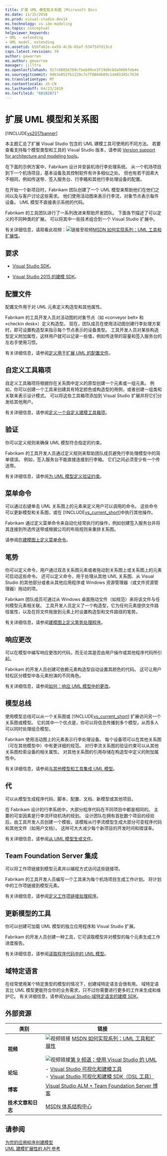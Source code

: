```yaml
---
title: 扩展 UML 模型和关系图 |Microsoft Docs
ms.date: 11/15/2016
ms.prod: visual-studio-dev14
ms.technology: vs-ide-modeling
ms.topic: conceptual
helpviewer_keywords:
- UML - extending
- UML model, extending
ms.assetid: b5bfa61e-ea59-4c3b-b5af-53475d7d13cd
caps.latest.revision: 39
author: gewarren
ms.author: gewarren
manager: jillfra
ms.openlocfilehash: 917c88056709cfbeb89ce3f19d9c8da9866feb4e
ms.sourcegitcommit: 94b3a052fb1229c7e7f8804b09c1d403385c7630
ms.translationtype: MT
ms.contentlocale: zh-CN
ms.lasthandoff: 04/23/2019
ms.locfileid: "68182871"
---
```

# <a name="extend-uml-models-and-diagrams"></a>扩展 UML 模型和关系图
[!INCLUDE[vs2017banner](../includes/vs2017banner.md)]

本主题汇总了扩展 Visual Studio 包含的 UML 建模工具可使用的不同方法。 若要查看支持每个模型类型和工具的 Visual Studio 版本，请参阅 [Version support for architecture and modeling tools](../modeling/what-s-new-for-design-in-visual-studio.md#VersionSupport)。  
  
 在下面的示例方案中，Fabrikam 设计并安装机场行李处理系统。 从一个机场项目到下一个机场项目，基本设备及其控制软件有许多相似之处。 但也有若干因素大不相同，例如传送带、签入服务台、行李箱和其他行李处理设备的配置。  
  
 在开始一个新项目时，Fabrikam 团队创建了一个 UML 模型来帮助他们在他们之间以及与客户讨论这些需求。 他们使用活动图来表示行李流，对象节点表示每件设备。 UML 模型不直接表示系统的代码。  
  
 Fabrikam 的工具团队进行了一系列改进来帮助开发团队。 下面各节描述了可以定义的不同种类的扩展。 可以将其中一些技术组合到一个 Visual Studio 扩展中。  
  
 有关详细信息，请观看此视频：![链接至视频](../data-tools/media/playvideo.gif "播放视频")[MSDN 如何实现系列：UML 工具和扩展性](http://go.microsoft.com/fwlink/?LinkId=214467)。  
  
## <a name="Requirements"></a> 要求  
  
- [Visual Studio SDK](../extensibility/visual-studio-sdk.md)。  
  
- [Visual Studio 2015 的建模 SDK](http://www.microsoft.com/download/details.aspx?id=48148)。  
  
## <a name="profiles"></a>配置文件  
 配置文件用于对 UML 元素定义构造型和其他属性。  
  
 Fabrikam 的工具开发人员对活动图的对象节点（如 «conveyor belt» 和 «checkin desk»）定义构造型。 现在，团队成员在使用活动图创建行李处理方案时，即可设置构造型来指示每个节点表示的设备类型。 工具开发人员对某些构造型定义附加属性，这样用户就可以记录一些值，例如传送带的容量和签入服务台的左右手使用习惯。  
  
 有关详细信息，请参阅[定义用于扩展 UML 的配置文件](../modeling/define-a-profile-to-extend-uml.md)。  
  
## <a name="custom-toolbox-items"></a>自定义工具箱项  
 自定义工具箱项将根据你在关系图中定义的原型创建一个元素或一组元素。 例如，你可以创建一个工具来创建具有特定颜色或构造型的用例，或者创建一组类和关联来表示设计模式。 可以将这些工具箱项添加到 Visual Studio 扩展并将它们分发给其他用户。  
  
 有关详细信息，请参阅[定义一个自定义建模工具箱项](../modeling/define-a-custom-modeling-toolbox-item.md)。  
  
## <a name="validation"></a>验证  
 你可以定义规则来确保 UML 模型符合指定的约束。  
  
 Fabrikam 的工具开发人员通过定义规则来帮助团队成员避免行李处理模型中的简单错误。 例如，签入服务台不能直接连接到行李箱。 它们之间必须至少有一个传送带。  
  
 有关详细信息，请参阅[为 UML 模型定义验证约束](../modeling/define-validation-constraints-for-uml-models.md)。  
  
## <a name="menu-commands"></a>菜单命令  
 可以通过右键单击 UML 关系图上的元素来定义用户可以调用的命令。 这些命令可以更新模型和关系图，或在 [!INCLUDE[vs_current_short](../includes/vs-current-short-md.md)]中执行其他操作。  
  
 Fabrikam 通过定义菜单命令来自动化经常执行的操作，例如创建签入服务台并将其连接到所选传送带或根据公司的布局规则来重排关系图。  
  
 请参阅[在建模图上定义菜单命令](../modeling/define-a-menu-command-on-a-modeling-diagram.md)。  
  
## <a name="gestures"></a>笔势  
 你可以定义命令，用户通过双击关系图元素或者拖动到关系图上或关系图上的元素可启动这些命令。 还可以定义命令，用于处理从其他 UML 关系图、从 Visual Studio 的其他部分或者从其他应用程序或 Windows 资源管理器（或文件资源管理器）拖动的项。  
  
 Fabrikam 团队成员可通过从 Windows 桌面拖动文件（如规范）来将该文件与任何模型元素相关联。 工具开发人员定义了一个构造型，它为任何元素提供文件路径属性，以及在将文件拖放到元素上时设置构造型和文件路径的笔势。  
  
 有关详细信息，请参阅[建模图上定义笔势处理程序](../modeling/define-a-gesture-handler-on-a-modeling-diagram.md)。  
  
## <a name="responding-to-changes"></a>响应更改  
 可以在模型中编写响应更改的代码，而无论其是否由用户操作或其他程序代码所引起。  
  
 Fabrikam 的开发人员创建可依赖元素构造型自动设置其颜色的代码。 这可让用户轻松区分模型中各元素扮演的不同角色。  
  
 有关详细信息，请参阅[如何：响应 UML 模型中的更改](../misc/how-to-respond-to-changes-in-a-uml-model.md)。  
  
## <a name="model-bus"></a>模型总线  
 使用模型总线可以从一个关系图或 [!INCLUDE[vs_current_short](../includes/vs-current-short-md.md)] 扩展访问另一个关系图或模型。 它的其中一个优点是，你可以将信息传播到多个模型，从而多人可以同时处理组合模型。  
  
 Fabrikam 使用活动图上的元素表示行李处理设备。 每个设备项可以在其他关系图（可在其他模型中）中有更详细的规范。 对行李流关系图的验证约束可以从其他关系图检索设备的相关属性。 对其他关系图的引用存储在构造型中定义的附加属性中。  
  
 有关详细信息，请参阅[与其他模型和工具集成 UML 模型](../modeling/integrate-uml-models-with-other-models-and-tools.md)。  
  
## <a name="generation"></a>代  
 可以从模型生成程序代码、脚本、配置、文档、新模型或其他项目。  
  
 在 Fabrikam 设计的行李系统中，大部分程序代码在不同项目中都是相同的。 主要的可变因素是行李流环绕机场的规划。 设计团队在拥有首批数个项目的经验后，由工具开发人员创建一个模板，该模板从行李流模型生成大部分可变程序代码和其他文件（如用户文档）。 这样可大大减少每个新项目的开发时间和错误率。  
  
 有关详细信息，请参阅[从 UML 模型生成文件](../modeling/generate-files-from-a-uml-model.md)。  
  
## <a name="team-foundation-server-integration"></a>Team Foundation Server 集成  
 可以将工作项链接到模型元素并以编程方式访问这些链接项。  
  
 Fabrikam 的工具开发人员编写一个工具来为每个机场项目生成工作计划。 将计划中的工作项链接到模型元素。  
  
 有关详细信息，请参阅[定义工作项链接处理程序](../modeling/define-a-work-item-link-handler.md)。  
  
## <a name="tools-that-update-models"></a>更新模型的工具  
 你可以创建可加载 UML 模型的独立应用程序和 Visual Studio 扩展。  
  
 Fabrikam 的开发人员创建一种工具，它可读取模型并对模型的每个元素生成工作进度报告。  
  
 有关详细信息，请参阅[读取程序代码中的 UML 模型](../modeling/read-a-uml-model-in-program-code.md)。  
  
## <a name="domain-specific-languages"></a>域特定语言  
 在经常使用某个特定类型的模型的情况下，创建域特定语言会很有用。 域特定语言比 UML 模型更能符合你的业务需求，只不过你需要进行更多的工作来生成和维护它。 有关详细信息，请参阅[Visual Studio-域特定语言的建模 SDK](../modeling/modeling-sdk-for-visual-studio-domain-specific-languages.md)。  
  
## <a name="external-resources"></a>外部资源  
  
|**类别**|**链接**|  
|------------------|---------------|  
|**视频**|![视频链接](../data-tools/media/playvideo.gif "播放视频") [MSDN 如何实现系列：UML 工具和扩展性](http://go.microsoft.com/fwlink/?LinkId=214467)<br /><br /> ![视频链接](../data-tools/media/playvideo.gif "播放视频")[第 9 频道：使用 Visual Studio 的 UML](http://go.microsoft.com/fwlink/?LinkId=199957)|  
|**论坛**|-   [Visual Studio 可视化和建模工具](http://go.microsoft.com/fwlink/?LinkId=184720)<br />-   [Visual Studio 可视化和建模 SDK（DSL 工具）](http://go.microsoft.com/fwlink/?LinkId=184721)|  
|**博客**|[Visual Studio ALM + Team Foundation Server 博客](http://go.microsoft.com/fwlink/?LinkID=201340)|  
|**技术文章和日志**|[MSDN 体系结构中心](http://go.microsoft.com/fwlink/?LinkId=201343)|  
  
## <a name="see-also"></a>请参阅  
 [为您的应用程序创建模型](../modeling/create-models-for-your-app.md)   
 [UML 建模扩展性的 API 参考](../modeling/api-reference-for-uml-modeling-extensibility.md)
